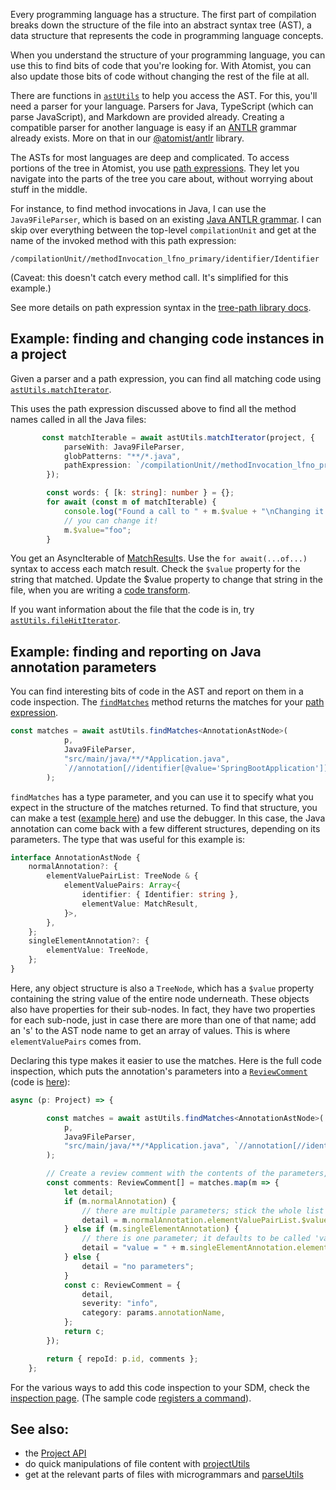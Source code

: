 Every programming language has a structure. The first part of compilation
breaks down the structure of the file into an abstract syntax tree (AST),
a data structure that represents the code in programming language concepts.

When you understand the structure of your programming language, you can use
this to find bits of code that you're looking for. With Atomist, you can also
update those bits of code without changing the rest of the file at all.

There are functions in [`astUtils`][apidoc-astutils] to help you access the AST.
For this, you'll need a parser for your language. Parsers for Java, TypeScript
(which can parse JavaScript), and Markdown are provided already. Creating a
compatible parser
for another language is easy if an [ANTLR](https://github.com/antlr/antlr4) grammar already exists. More on that in
our [@atomist/antlr](https://github.com/atomist/antlr) library.

The ASTs for most languages are deep and complicated. To access portions of the
tree in Atomist, you use [path expressions](pxe.md). They let you navigate into
the parts of the tree you care about, without worrying about stuff in the middle.

For instance, to find method invocations in Java, I can use the `Java9FileParser`, which is based on an existing [Java ANTLR grammar](https://github.com/antlr/grammars-v4/tree/master/java9). I can skip over everything between
the top-level `compilationUnit` and get at the name of the invoked method
with this path expression:

`/compilationUnit//methodInvocation_lfno_primary/identifier/Identifier`

(Caveat: this doesn't catch every method call. It's simplified for this example.)

See more details on path expression syntax in the [tree-path library docs](https://github.com/atomist/tree-path/blob/master/docs/PathExpressions.md).

[apidoc-astutils]: https://atomist.github.io/automation-client/modules/_lib_tree_ast_astutils_.html (API Doc for astUtils)

## Example: finding and changing code instances in a project

Given a parser and a path expression, you can find all matching code using [`astUtils.matchIterator`][apidoc-matchiterator].

This uses the path expression discussed above to find all the method names called
in all the Java files:

```typescript
       const matchIterable = await astUtils.matchIterator(project, {
            parseWith: Java9FileParser,
            globPatterns: "**/*.java",
            pathExpression: `/compilationUnit//methodInvocation_lfno_primary/identifier/Identifier`,
        });

        const words: { [k: string]: number } = {};
        for await (const m of matchIterable) {
            console.log("Found a call to " + m.$value + "\nChanging it to foo!");
            // you can change it!
            m.$value="foo";
        }
```

You get an AsyncIterable of [MatchResult][apidoc-matchresult]s. Use the `for await(...of...)` syntax to access each match result. Check the `$value`
property for the string that matched. Update the $value property to change that string
in the file, when you are writing a [code transform](transform.md).

If you want information about the file that the code is in, try [`astUtils.fileHitIterator`][api-filehititerator].

[api-filehititerator]: https://atomist.github.io/automation-client/modules/_lib_tree_ast_astutils_.html#filehititerator (API Doc for fileHitIterator)
[apidoc-matchresult]: https://atomist.github.io/automation-client/interfaces/_lib_tree_ast_filehits_.matchresult.html (API Doc for MatchResult)
[apidoc-matchiterator]: https://atomist.github.io/automation-client/modules/_lib_tree_ast_astutils_.html#matchiterator (API Doc for matchIterator)

## Example: finding and reporting on Java annotation parameters

You can find interesting bits of code in the AST and report on them in a code inspection.
The [`findMatches`][apidoc-findmatches] method returns the matches for your [path expression](pxe.md).

[apidoc-findmatches]: https://atomist.github.io/automation-client/modules/_lib_tree_ast_astutils_.html#findmatches (API Doc for findMatches)

```typescript
const matches = await astUtils.findMatches<AnnotationAstNode>(
            p,
            Java9FileParser,
            "src/main/java/**/*Application.java",
            `//annotation[//identifier[@value='SpringBootApplication']]`,
        );
```

`findMatches` has a type parameter, and you can use it to specify what you expect in the structure of the matches returned.
To find that structure, you can make a test ([example here][example-test]) and use the debugger. In this case, the Java annotation can come back with a few different structures, depending on its parameters. The type that was useful for this example is:

```typescript
interface AnnotationAstNode {
    normalAnnotation?: {
        elementValuePairList: TreeNode & {
            elementValuePairs: Array<{
                identifier: { Identifier: string },
                elementValue: MatchResult,
            }>,
        },
    };
    singleElementAnnotation?: {
        elementValue: TreeNode,
    };
}
```

Here, any object structure is also a `TreeNode`, which has a `$value` property containing the string value of the entire
node underneath. These objects also have properties for their sub-nodes. In fact, they have two properties for each sub-node,
just in case there are more than one of that name; add an 's' to the AST node name to get an array of values. This is where
`elementValuePairs` comes from.

Declaring this type makes it easier to use the matches. Here is the full code inspection, which puts the annotation's parameters into a [`ReviewComment`][apidoc-reviewcomment] (code is [here][example-inspection]):

[apidoc-reviewcomment]: https://atomist.github.io/automation-client/interfaces/_lib_operations_review_reviewresult_.reviewcomment.html (APIdoc for ReviewComment)

```typescript
async (p: Project) => {

        const matches = await astUtils.findMatches<AnnotationAstNode>(
            p,
            Java9FileParser,
            "src/main/java/**/*Application.java", `//annotation[//identifier[@value='${params.annotationName}']]`,
        );

        // Create a review comment with the contents of the parameters, or else "no parameters"
        const comments: ReviewComment[] = matches.map(m => {
            let detail;
            if (m.normalAnnotation) {
                // there are multiple parameters; stick the whole list in there
                detail = m.normalAnnotation.elementValuePairList.$value || "";
            } else if (m.singleElementAnnotation) {
                // there is one parameter; it defaults to be called 'value'
                detail = "value = " + m.singleElementAnnotation.elementValue.$value;
            } else {
                detail = "no parameters";
            }
            const c: ReviewComment = {
                detail,
                severity: "info",
                category: params.annotationName,
            };
            return c;
        });

        return { repoId: p.id, comments };
    };
```

For the various ways to add this code inspection to your SDM, check the [inspection page](inspect.md). (The sample code [registers a command][example-registration]).

[example-test]: https://github.com/jessitron/undeprecate-sdm/blob/master/test/annotationParameters/inspection.test.ts (An example of testing a code inspection)
[example-inspection]: https://github.com/jessitron/undeprecate-sdm/blob/master/lib/annotationParameters/inspection.ts (An example of a code inspection)
[example-registration]: https://github.com/jessitron/undeprecate-sdm/blob/38208f5fccdc2dbf6f0a17681405c14b6c7979ef/lib/machine/machine.ts#L50 (An example of a code inspection command registration)

## See also:
* the [Project API](project.md)
* do quick manipulations of file content with [projectUtils](projectutils.md)
* get at the relevant parts of files with microgrammars and [parseUtils](parseutils.md)
